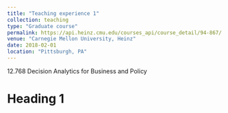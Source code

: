 ```yaml
---
title: "Teaching experience 1"
collection: teaching
type: "Graduate course"
permalink: https://api.heinz.cmu.edu/courses_api/course_detail/94-867/
venue: "Carnegie Mellon University, Heinz"
date: 2018-02-01
location: "Pittsburgh, PA"
---
```


12.768 Decision Analytics for Business and Policy 

Heading 1
======

